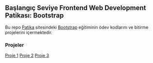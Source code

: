 ## Başlangıç Seviye Frontend Web Development Patikası: Bootstrap
Bu repo [Patika](https://academy.patika.dev/tr) sitesindeki [Bootstrap](https://academy.patika.dev/tr/courses/bootstrap) eğitiminin ödev kodlarını ve bitirme projelerini içermektedir.

### Projeler
[Proje 1](https://academy.patika.dev/tr/courses/bootstrap/odev1)
[Proje 2](https://academy.patika.dev/tr/courses/bootstrap/odev2)
[Proje 3](https://academy.patika.dev/tr/courses/bootstrap/odev3)